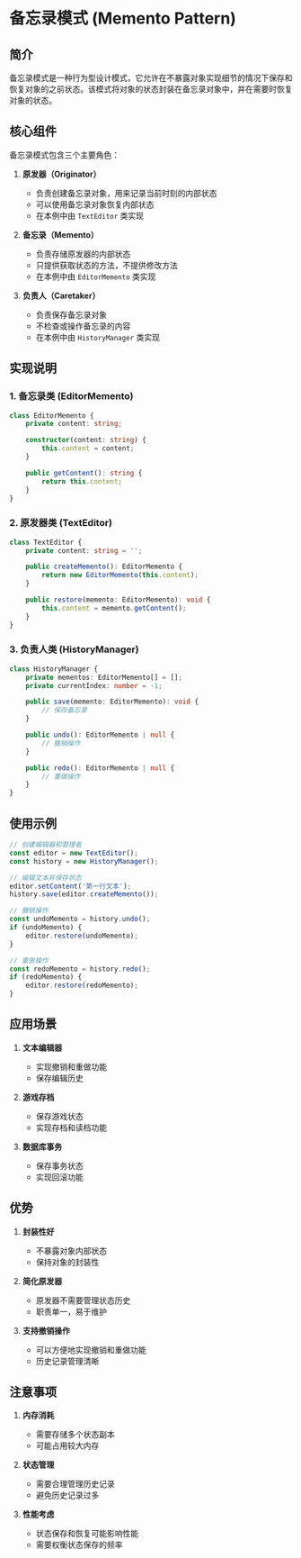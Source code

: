 # 备忘录模式 (Memento Pattern)

## 简介

备忘录模式是一种行为型设计模式，它允许在不暴露对象实现细节的情况下保存和恢复对象的之前状态。该模式将对象的状态封装在备忘录对象中，并在需要时恢复对象的状态。

## 核心组件

备忘录模式包含三个主要角色：

1. **原发器（Originator）**
   - 负责创建备忘录对象，用来记录当前时刻的内部状态
   - 可以使用备忘录对象恢复内部状态
   - 在本例中由 `TextEditor` 类实现

2. **备忘录（Memento）**
   - 负责存储原发器的内部状态
   - 只提供获取状态的方法，不提供修改方法
   - 在本例中由 `EditorMemento` 类实现

3. **负责人（Caretaker）**
   - 负责保存备忘录对象
   - 不检查或操作备忘录的内容
   - 在本例中由 `HistoryManager` 类实现

## 实现说明

### 1. 备忘录类 (EditorMemento)
```typescript
class EditorMemento {
    private content: string;

    constructor(content: string) {
        this.content = content;
    }

    public getContent(): string {
        return this.content;
    }
}
```

### 2. 原发器类 (TextEditor)
```typescript
class TextEditor {
    private content: string = '';

    public createMemento(): EditorMemento {
        return new EditorMemento(this.content);
    }

    public restore(memento: EditorMemento): void {
        this.content = memento.getContent();
    }
}
```

### 3. 负责人类 (HistoryManager)
```typescript
class HistoryManager {
    private mementos: EditorMemento[] = [];
    private currentIndex: number = -1;

    public save(memento: EditorMemento): void {
        // 保存备忘录
    }

    public undo(): EditorMemento | null {
        // 撤销操作
    }

    public redo(): EditorMemento | null {
        // 重做操作
    }
}
```

## 使用示例

```typescript
// 创建编辑器和管理者
const editor = new TextEditor();
const history = new HistoryManager();

// 编辑文本并保存状态
editor.setContent('第一行文本');
history.save(editor.createMemento());

// 撤销操作
const undoMemento = history.undo();
if (undoMemento) {
    editor.restore(undoMemento);
}

// 重做操作
const redoMemento = history.redo();
if (redoMemento) {
    editor.restore(redoMemento);
}
```

## 应用场景

1. **文本编辑器**
   - 实现撤销和重做功能
   - 保存编辑历史

2. **游戏存档**
   - 保存游戏状态
   - 实现存档和读档功能

3. **数据库事务**
   - 保存事务状态
   - 实现回滚功能

## 优势

1. **封装性好**
   - 不暴露对象内部状态
   - 保持对象的封装性

2. **简化原发器**
   - 原发器不需要管理状态历史
   - 职责单一，易于维护

3. **支持撤销操作**
   - 可以方便地实现撤销和重做功能
   - 历史记录管理清晰

## 注意事项

1. **内存消耗**
   - 需要存储多个状态副本
   - 可能占用较大内存

2. **状态管理**
   - 需要合理管理历史记录
   - 避免历史记录过多

3. **性能考虑**
   - 状态保存和恢复可能影响性能
   - 需要权衡状态保存的频率 